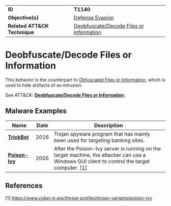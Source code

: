 |||
|---------|------------------------|
|**ID**|**T1140**|
|**Objective(s)**| [Defense Evasion](../defense-evasion)|
|**Related ATT&CK Technique**|[Deobfuscate/Decode Files or Information](https://attack.mitre.org/techniques/T1140)|


Deobfuscate/Decode Files or Information
=======================================
This behavior is the counterpart to [Obfuscated Files or Information](../defense-evasion/obfuscate-files.md), which is used to hide artifacts of an intrusion. 

See ATT&CK: [**Deobfuscate/Decode Files or Information**](https://attack.mitre.org/techniques/T1140).

Malware Examples
----------------
|Name|Date|Description|
|-----------------------------|-----------|-----------------------------|
|[**TrickBot**](../xample-malware/trickbot.md)|2016|Trojan spyware program that has mainly been used for targeting banking sites.|
|[**Poison-Ivy**](../xample-malware/poison-ivy.md)|2005|After the Poison-Ivy server is running on the target machine, the attacker can use a Windows GUI client to control the target computer. [[1]](#1)|

References
----------
<a name="1">[1]</a> https://www.cyber.nj.gov/threat-profiles/trojan-variants/poison-ivy
